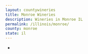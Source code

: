 ```yaml
---
layout: countywineries
title: Monroe Wineries
description: Wineries in Monroe IL
permalink: /illinois/monroe/
county: monroe
state: il
---
```

-
